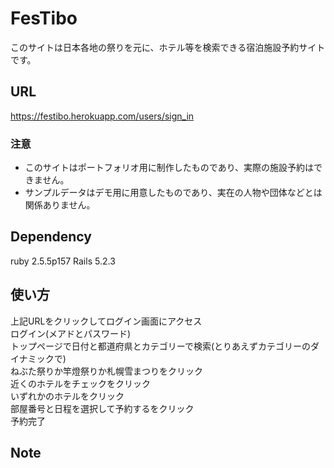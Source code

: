 # FesTibo

このサイトは日本各地の祭りを元に、ホテル等を検索できる宿泊施設予約サイトです。  

## URL  
https://festibo.herokuapp.com/users/sign_in  

### 注意  
- このサイトはポートフォリオ用に制作したものであり、実際の施設予約はできません。  
- サンプルデータはデモ用に用意したものであり、実在の人物や団体などとは関係ありません。  

## Dependency  
ruby 2.5.5p157
Rails 5.2.3

## 使い方  
上記URLをクリックしてログイン画面にアクセス  
ログイン(メアドとパスワード)  
トップページで日付と都道府県とカテゴリーで検索(とりあえずカテゴリーのダイナミックで)  
ねぶた祭りか竿燈祭りか札幌雪まつりをクリック  
近くのホテルをチェックをクリック  
いずれかのホテルをクリック  
部屋番号と日程を選択して予約するをクリック  
予約完了  

## Note  

